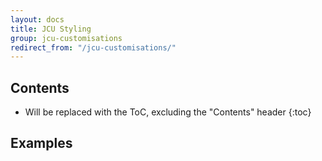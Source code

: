 ```yaml
---
layout: docs
title: JCU Styling
group: jcu-customisations
redirect_from: "/jcu-customisations/"
---
```


## Contents

* Will be replaced with the ToC, excluding the "Contents" header
{:toc}

## Examples

